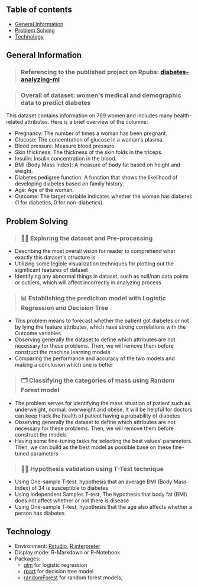 ## Table of contents
* [General Information](#general-information)
* [Problem Solving](#problem-solving)
* [Technology](#technology)

## General Information
> ### Referencing to the published project on Rpubs: [diabetes-analyzing-ml](https://rpubs.com/Narius2030/diabetes-analyzing-ml)

> ### Overall of dataset: women's medical and demographic data to predict diabetes

This dataset contains information on 769 women and includes many health-related attributes. Here is a brief overview of the columns:

* Pregnancy: The number of times a woman has been pregnant.
* Glucose: The concentration of glucose in a woman's plasma.
* Blood pressure: Measure blood pressure.
* Skin thickness: The thickness of the skin folds in the triceps.
* Insulin: Insulin concentration in the blood.
* BMI (Body Mass Index): A measure of body fat based on height and weight.
* Diabetes pedigree function: A function that shows the likelihood of developing diabetes based on family history.
* Age: Age of the woman.
* Outcome: The target variable indicates whether the woman has diabetes (1 for diabetics, 0 for non-diabetics).

## Problem Solving
> ### 👨‍🏫 Exploring the dataset and Pre-processing
* Describing the most overall vision for reader to comprehend what exactly this dataset's structure is
* Utilizing some legible visualization techniques for plotting out the significant features of dataset
* Identifying any abnormal things in dataset, such as null/nan data points or outliers, which will affect incorrectly in analyzing process

>  ### 📊 Establishing the prediction model with Logistic Regression and Decision Tree
* This problem means to forecast whether the patient got diabetes or not by lying the feature attributes, which have strong correlations with the Outcome variables
* Observing generally the dataset to define which attributes are not necessary for these problems. Then, we will remove them before construct the machine learning models
* Comparing the performance and accuracy of the two models and making a conclusion which one is better

> ### 🗂 Classifying the categories of mass using Random Forest model
* The problem serves for identifying the mass situation of patient such as underweight, normal, overweight and obese. It will be helpful for doctors can keep track the health of patient having a probability of diabetes
* Observing generally the dataset to define which attributes are not necessary for these problems. Then, we will remove them before construct the models
* Having some fine-tuning tasks for selecting the best values' parameters. Then, we can build as the best model as possible base on these fine-tuned parameters

> ### 🕵️‍♀️ Hypothesis validation using T-Test technique
* Using One-sample T-test, hypothesis that an average BMI (Body Mass Index) of 34 is susceptible to diabetes
* Using Independent Samples T-test, The hypothesis that body fat (BMI) does not affect whether or not there is disease
* Using One-sample T-test, hypothesis that the age also affects whether a person has diabetes

## Technology
* Environment: [Rstudio](https://posit.co/download/rstudio-desktop/), [R interpreter](https://cran.rstudio.com/)
* Display mode: R-Markdown or R-Notebook
* Packages: 
  + [glm](https://www.rdocumentation.org/packages/stats/versions/3.6.2/topics/glm) for logistic regression
  + [rpart](https://www.rdocumentation.org/packages/rpart/versions/4.1.23/topics/rpart) for decision tree model
  + [randomForest](https://www.rdocumentation.org/packages/randomForest/versions/4.7-1.1/topics/randomForest) for random forest models, 
